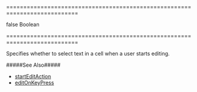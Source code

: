 ===========================================================================
<!--default-->false<!--/default-->
<!--type-->Boolean<!--/type-->
===========================================================================

<!--shortDescription-->
Specifies whether to select text in a cell when a user starts editing.
<!--/shortDescription-->

<!--fullDescription-->
#####See Also#####
- [startEditAction]({basewidgetpath}/Configuration/editing/#startEditAction)
- [editOnKeyPress]({basewidgetpath}/Configuration/keyboardNavigation/#editOnKeyPress)
<!--/fullDescription-->
